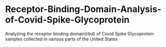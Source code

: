 # Receptor-Binding-Domain-Analysis-of-Covid-Spike-Glycoprotein
Analyzing the receptor binding domain(rbd) of Covid Spike Glycoprotein samples collected in various parts of the United States
